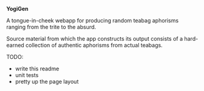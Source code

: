 **YogiGen**

A tongue-in-cheek webapp for producing random teabag aphorisms ranging from the trite to the absurd.

Source material from which the app constructs its output consists of a hard-earned collection of authentic aphorisms from actual teabags.

TODO:
- write this readme
- unit tests
- pretty up the page layout
